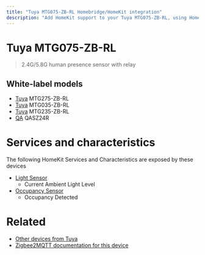 ```yaml
---
title: "Tuya MTG075-ZB-RL Homebridge/HomeKit integration"
description: "Add HomeKit support to your Tuya MTG075-ZB-RL, using Homebridge, Zigbee2MQTT and homebridge-z2m."
---
```

<!---
This file has been GENERATED using src/docgen/docgen.ts
DO NOT EDIT THIS FILE MANUALLY!
-->
# Tuya MTG075-ZB-RL
> 2.4G/5.8G human presence sensor with relay


## White-label models
* [Tuya](../index.md#tuya) MTG275-ZB-RL
* [Tuya](../index.md#tuya) MTG035-ZB-RL
* [Tuya](../index.md#tuya) MTG235-ZB-RL
* [QA](../index.md#qa) QASZ24R

# Services and characteristics
The following HomeKit Services and Characteristics are exposed by
these devices

* [Light Sensor](../../sensors.md)
  * Current Ambient Light Level
* [Occupancy Sensor](../../sensors.md)
  * Occupancy Detected


# Related
* [Other devices from Tuya](../index.md#tuya)
* [Zigbee2MQTT documentation for this device](https://www.zigbee2mqtt.io/devices/MTG075-ZB-RL.html)